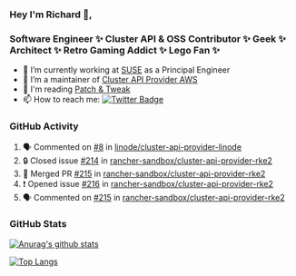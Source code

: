 ### Hey I'm Richard 👋, 

<h3 align="left">Software Engineer ✨ Cluster API & OSS Contributor ✨ Geek ✨ Architect ✨ Retro Gaming Addict ✨ Lego Fan ✨</h3>

- 🔭 I’m currently working at [SUSE](https://www.suse.com/) as a Principal Engineer
- 👯 I’m a maintainer of [Cluster API Provider AWS](https://github.com/kubernetes-sigs/cluster-api-provider-aws)
- 💬 I'm reading [Patch & Tweak](https://bjooks.com/products/patch-tweak-exploring-modular-synthesis)
- 📫 How to reach me: [![Twitter Badge](https://img.shields.io/badge/-@fruit_case-00acee?style=flat&logo=Twitter&logoColor=white)](https://twitter.com/intent/follow?screen_name=fruit_case "Follow on Twitter")

### GitHub Activity 

<!--START_SECTION:activity-->
1. 🗣 Commented on [#8](https://github.com/linode/cluster-api-provider-linode/issues/8#issuecomment-1847507194) in [linode/cluster-api-provider-linode](https://github.com/linode/cluster-api-provider-linode)
2. 🔒 Closed issue [#214](https://github.com/rancher-sandbox/cluster-api-provider-rke2/issues/214) in [rancher-sandbox/cluster-api-provider-rke2](https://github.com/rancher-sandbox/cluster-api-provider-rke2)
3. 🎉 Merged PR [#215](https://github.com/rancher-sandbox/cluster-api-provider-rke2/pull/215) in [rancher-sandbox/cluster-api-provider-rke2](https://github.com/rancher-sandbox/cluster-api-provider-rke2)
4. ❗ Opened issue [#216](https://github.com/rancher-sandbox/cluster-api-provider-rke2/issues/216) in [rancher-sandbox/cluster-api-provider-rke2](https://github.com/rancher-sandbox/cluster-api-provider-rke2)
5. 🗣 Commented on [#215](https://github.com/rancher-sandbox/cluster-api-provider-rke2/pull/215#issuecomment-1845452344) in [rancher-sandbox/cluster-api-provider-rke2](https://github.com/rancher-sandbox/cluster-api-provider-rke2)
<!--END_SECTION:activity-->

### GitHub Stats

[![Anurag's github stats](https://github-readme-stats.vercel.app/api?username=richardcase&count_private=true&show_icons=true)](https://github.com/anuraghazra/github-readme-stats)

[![Top Langs](https://github-readme-stats.vercel.app/api/top-langs/?username=richardcase&hide=html&layout=compact)](https://github.com/anuraghazra/github-readme-stats)
